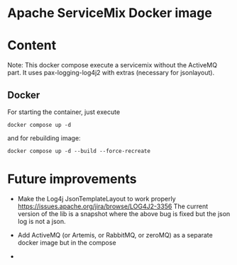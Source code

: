 # Apache ServiceMix Docker image

# Content

Note: This docker compose execute a servicemix without the ActiveMQ part.
It uses pax-logging-log4j2 with extras (necessary for jsonlayout).


## Docker 

For starting the container, just execute

`docker compose up -d`

and for rebuilding image: 

`docker compose up -d --build --force-recreate`

# Future improvements

* Make the Log4j JsonTemplateLayout to work properly
  https://issues.apache.org/jira/browse/LOG4J2-3356 
  The current version of the lib is a snapshot where the above bug is fixed but the json log is not a json.
  
* Add ActiveMQ (or Artemis, or RabbitMQ, or zeroMQ) as a separate docker image but in the compose

* 
